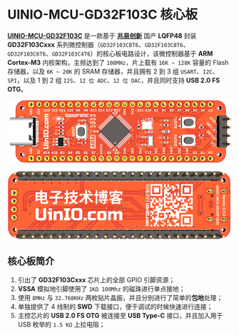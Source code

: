# UINIO-MCU-GD32F103C 核心板

[**UINIO-MCU-GD32F103C**](https://github.com/uinika/UINIO-MCU-GD32F103C) 是一款基于 [**兆易创新**](https://www.gigadevice.com.cn/) 国产 **LQFP48** 封装 **GD32F103Cxxx** 系列微控制器（`GD32F103CBT6`、`GD32F103C8T6`、`GD32F103C6T6`、`GD32F103C4T6`）的核心板电路设计，该微控制器基于 **ARM Cortex-M3** 内核架构，主频达到了 `108MHz`，片上载有 `16K ~ 128K` 容量的 Flash 存储器，以及 `6K ~ 20K` 的 SRAM 存储器，并且拥有 2 到 3 组 `USART`、`I2C`、`SPI`，以及 1 到 2 组 `I2S`、`12 位 ADC`、`12 位 DAC`，并且同时支持 **USB 2.0 FS OTG**。

![](./Images/PCB-3D-1.png)

![](./Images/PCB-3D-2.png)

## 核心板简介

1. 引出了 **GD32F103Cxxx** 芯片上的全部 GPIO 引脚资源；
2. **VSSA** 模拟地引脚使用了 `1KΩ 100Mhz` 的磁珠进行单点接地；
3. 使用 `8MHz` 与 `32.768KHz` 两枚贴片晶振，并且分别进行了简单的**包地**处理；
4. 单独提供了 4 线制的 **SWD** 下载接口，便于调试的时候快速进行连接；
5. 主控芯片的 **USB 2.0 FS OTG** 被连接至 **USB Type-C** 接口，并且加入用于 USB 枚举的 `1.5 KΩ` 上拉电阻；
